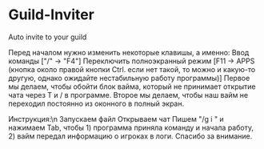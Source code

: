 # Guild-Inviter
Auto invite to your guild

Перед началом нужно изменить некоторые клавишы, а именно:
Ввод команды ["/" -> "F4"]
Переключить полноэкранный режим [F11 -> APPS (кнопка около правой кнопки Ctrl. если нет такой, то можно и какую-то другую, однако ожидайте нестабильную работу программы)]
Первое мы делаем, чтобы обойти блок вайма, который не принимает открытие чата через T и / в программе. 
Второе мы делаем, чтобы наш вайм не переходил постоянно из оконного в полный экран.


Инструкция:\n
Запускаем файл
Открываем чат
Пишем "/g i " и нажимаем Tab, чтобы 1) программа приняла команду и начала работу, 2) вайм передал информацию о игроках в логи.
Спасибо за внимание.

